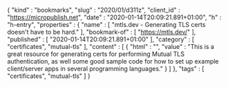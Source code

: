 {
  "kind" : "bookmarks",
  "slug" : "2020/01/d311z",
  "client_id" : "https://micropublish.net",
  "date" : "2020-01-14T20:09:21.891+01:00",
  "h" : "h-entry",
  "properties" : {
    "name" : [ "mtls.dev - Generating TLS certs doesn't have to be hard." ],
    "bookmark-of" : [ "https://mtls.dev/" ],
    "published" : [ "2020-01-14T20:09:21.891+01:00" ],
    "category" : [ "certificates", "mutual-tls" ],
    "content" : [ {
      "html" : "",
      "value" : "This is a great resource for generating certs for performing Mutual TLS authentication, as well some good sample code for how to set up example client/server apps in several programming languages."
    } ]
  },
  "tags" : [ "certificates", "mutual-tls" ]
}
